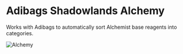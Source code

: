 # Adibags Shadowlands Alchemy
Works with Adibags to automatically sort Alchemist base reagents into categories.

![Alchemy](https://user-images.githubusercontent.com/1850089/127774648-c7ea4a0e-61fe-4e1b-8908-4f6890f05eb0.png)

